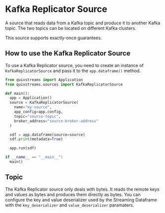 # Kafka Replicator Source

A source that reads data from a Kafka topic and produce it to another Kafka topic. The two topics can be located on different Kafka clusters.

This source supports exactly-once guarantees.

## How to use the Kafka Replicator Source

To use a Kafka Replicator source, you need to create an instance of `KafkaReplicatorSource` and pass it to the `app.dataframe()` method.

```python
from quixstreams import Application
from quixstreams.sources import KafkaReplicatorSource

def main():
  app = Application()
  source = KafkaReplicatorSource(
    name="my-source",
    app_config=app.config,
    topic="source-topic",
    broker_address="source-broker-address"
  )

  sdf = app.dataframe(source=source)
  sdf.print(metadata=True)

  app.run(sdf)

if __name__ == "__main__":
  main()
```

## Topic

The Kafka Replicator source only deals with bytes. It reads the remote keys and values as bytes and produces them directly as bytes.
You can configure the key and value deserializer used by the Streaming Dataframe with the `key_deserializer` and `value_deserializer` paramaters.
